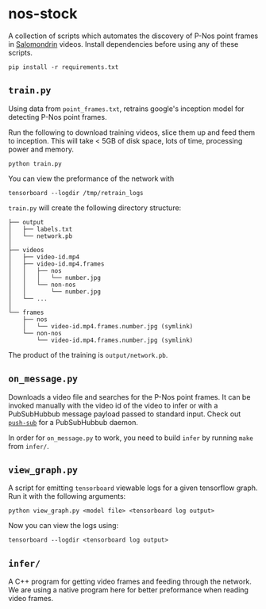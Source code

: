 nos-stock
=========
A collection of scripts which automates the discovery of P-Nos point frames in
[Salomondrin] videos. Install dependencies before using any of these scripts.

    pip install -r requirements.txt

`train.py`
----------
Using data from `point_frames.txt`, retrains google's inception model for
detecting P-Nos point frames.

Run the following to download training videos, slice them up and feed them to
inception. This will take < 5GB of disk space, lots of time, processing power
and memory.

    python train.py

You can view the preformance of the network with

    tensorboard --logdir /tmp/retrain_logs

`train.py` will create the following directory structure:

    ├── output
    │   ├── labels.txt
    │   └── network.pb
    │
    ├── videos
    │   ├── video-id.mp4
    │   ├── video-id.mp4.frames
    │   │   ├── nos
    │   │   │   └── number.jpg
    │   │   └── non-nos
    │   │       └── number.jpg
    │   └── ...
    │
    └── frames
        ├── nos
        │   └── video-id.mp4.frames.number.jpg (symlink)
        └── non-nos
            └── video-id.mp4.frames.number.jpg (symlink)

The product of the training is `output/network.pb`.


`on_message.py`
--------------
Downloads a video file and searches for the P-Nos point frames. It can be
invoked manually with the video id of the video to infer or with a PubSubHubbub
message payload passed to standard input. Check out [`push-sub`][push-sub] for
a PubSubHubbub daemon.

In order for `on_message.py` to work, you need to build `infer` by running
`make` from `infer/`.

`view_graph.py`
--------------
A script for emitting `tensorboard` viewable logs for a given tensorflow graph.
Run it with the following arguments:

    python view_graph.py <model file> <tensorboard log output>

Now you can view the logs using:

    tensorboard --logdir <tensorboard log output>

`infer/`
-------
A C++ program for getting video frames and feeding through the network. We are
using a native program here for better preformance when reading video frames.

[push-sub]: https://github.com/0xcaff/sub/tree/master/push-sub
[Salomondrin]: https://www.youtube.com/user/asalomondrin
